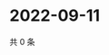 # 2022-09-11

共 0 条

<!-- BEGIN WEIBO -->
<!-- 最后更新时间 Sun Sep 11 2022 06:17:08 GMT+0800 (China Standard Time) -->

<!-- END WEIBO -->
